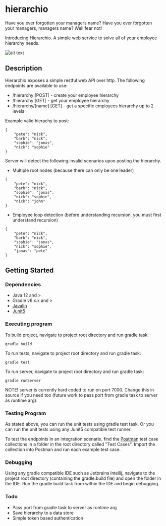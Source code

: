 # hierarchio

Have you ever forgotten your managers name? Have you ever forgotten your managers, managers name? Well fear not!

Introducing Hierarchio. A simple web service to solve all of your employee hierarchy needs.

![alt text](https://imgflip.com/i/6dw291)

## Description

Hierarchio exposes a simple restful web API over http. The following endpoints are available to use:

* /hierarchy [POST] - create your employee hierarchy
* /hierarchy [GET] - get your employee hierarchy
* /hierarchy/[name] [GET] - get a specific employees hierarchy up to 2 levels

Example valid hierachy to post: 

```
{
    "pete": "nick",
    "barb": "nick",
    "sophie": "jonas",
    "nick": "sophie"
}
```

Server will detect the following invalid scenarios upon posting the hierarchy.

* Multiple root nodes (because there can only be one leader)

```
{
    "pete": "nick",
    "barb": "nick",
    "sophie": "jonas",
    "nick": "sophie",
    "nick": "john"
}
```

* Employee loop detection (before understanding recursion, you must first understand recursion)

```
{
    "pete": "nick",
    "barb": "nick",
    "sophie": "jonas",
    "nick": "sophie",
    "jonas": "pete"
}
```

## Getting Started

### Dependencies

* Java 12 and >
* Gradle v6.x.x and >
* [Javalin](https://javalin.io/) 
* [Junit5](https://junit.org/junit5/docs/current/user-guide/)

### Executing program

To build project, navigate to project root directory and run gradle task:
```
gradle build
```

To run tests, navigate to project root directory and run gradle task:
```
gradle test
```

To run server, navigate to project root directory and run gradle task:
```
gradle runServer
```

NOTE! server is currently hard coded to run on port 7000. Change this in source if you need too (future work to pass port from gradle task to server as runtime arg).

### Testing Program

As stated above, you can run the unit tests using gradle test task. Or you can run the unit tests using any Junit5 compatible test runner.

To test the endpoints in an integration scenario, find the [Postman](https://www.postman.com/) test case collections in a folder in the root directory called "Test Cases". Import the collection into Postman and run each example test case.

### Debugging
Using any gradle compatible IDE such as Jetbrains Intellij, navigate to the project root directory (containing the gradle.build file) and open the folder in the IDE. Run the gradle build task from within the IDE and begin debugging.

### Todo
* Pass port from gradle task to server as runtime arg
* Save hierarchy to a data store
* Simple token based authentication
